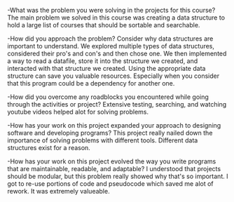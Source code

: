 -What was the problem you were solving in the projects for this course?
The main problem we solved in this course was creating a data structure to hold a large list of courses that should be sortable and searchable.

-How did you approach the problem? Consider why data structures are important to understand.
We explored multiple types of data structures, considered their pro's and con's and then chose one. We then implemented a way to read a datafile, store it into the structure we created, and interacted with that structure we created.
Using the appropriate data structure can save you valuable resources. Especially when you consider that this program could be a dependency for another one. 

-How did you overcome any roadblocks you encountered while going through the activities or project?
Extensive testing, searching, and watching youtube videos helped alot for solving problems. 

-How has your work on this project expanded your approach to designing software and developing programs?
This project really nailed down the importance of solving problems with different tools. Different data structures exist for a reason.

-How has your work on this project evolved the way you write programs that are maintainable, readable, and adaptable?
I understood that projects should be modular, but this problem really showed why that's so important. I got to re-use portions of code and pseudocode which saved me alot of rework. It was extremely valueable. 
